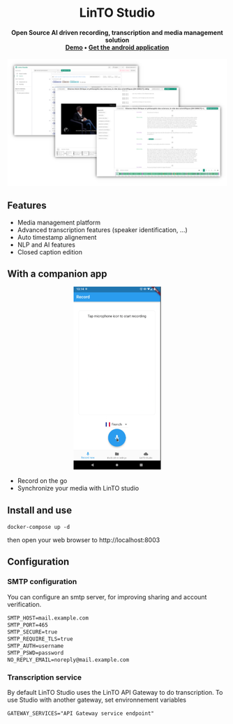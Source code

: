 <h1 align="center">LinTO Studio</h1>

<h4 align="center">Open Source AI driven recording, transcription and media management solution
<br/>
<a href="https://studio.linto.app" target="_blank" rel="noopener noreferrer">Demo</a> •
<a href="https://linto.app" target="_blank" rel="noopener noreferrer">Get the android application  </a>
</h4>

![screenshot of linto.app](doc/Studio.png)


## Features

- Media management platform
- Advanced transcription features (speaker identification, ...)
- Auto timestamp alignement
- NLP and AI features
- Closed caption edition

## With a companion app

<div align="center">
<img src="doc/app.gif" alt="drawing" width="200"/>
</div>

- Record on the go
- Synchronize your media with LinTO studio

## Install and use

```
docker-compose up -d
```

then open your web browser to http://localhost:8003

## Configuration

### SMTP configuration

You can configure an smtp server, for improving sharing and account verification.

```
SMTP_HOST=mail.example.com
SMTP_PORT=465
SMTP_SECURE=true
SMTP_REQUIRE_TLS=true
SMTP_AUTH=username
SMTP_PSWD=password
NO_REPLY_EMAIL=noreply@mail.example.com
```

### Transcription service

By default LinTO Studio uses the LinTO API Gateway to do transcription. To use Studio with another gateway, set environnement variables
```
GATEWAY_SERVICES="API Gateway service endpoint"
```

